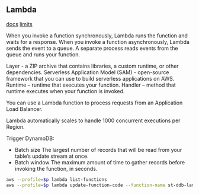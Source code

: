 Lambda
-

[docs](https://docs.aws.amazon.com/lambda/?id=docs_gateway)
[limits](https://docs.aws.amazon.com/lambda/latest/dg/limits.html)

When you invoke a function synchronously, Lambda runs the function and waits for a response.
When you invoke a function asynchronously, Lambda sends the event to a queue.
A separate process reads events from the queue and runs your function.

Layer - a ZIP archive that contains libraries, a custom runtime, or other dependencies.
Serverless Application Model (SAM) - open-source framework that you can use to build serverless applications on AWS.
Runtime – runtime that executes your function.
Handler – method that runtime executes when your function is invoked.

You can use a Lambda function to process requests from an Application Load Balancer.

Lambda automatically scales to handle 1000 concurrent executions per Region.

Trigger DynamoDB:
* Batch size
The largest number of records that will be read from your table’s update stream at once.
* Batch window
The maximum amount of time to gather records before invoking the function, in seconds.

````sh
aws --profile=$p lambda list-functions
aws --profile=$p lambda update-function-code --function-name st-ddb-lambda --zip-file fileb:///tmp/awsLambdaOne.zip
````
